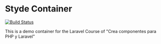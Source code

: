 # Styde Container

[![Build Status](https://travis-ci.org/yoelfme/StydeContainerPackage.svg?branch=master)](https://travis-ci.org/yoelfme/StydeContainerPackage)

This is a demo container for the Laravel Course of "Crea componentes para PHP y Laravel"